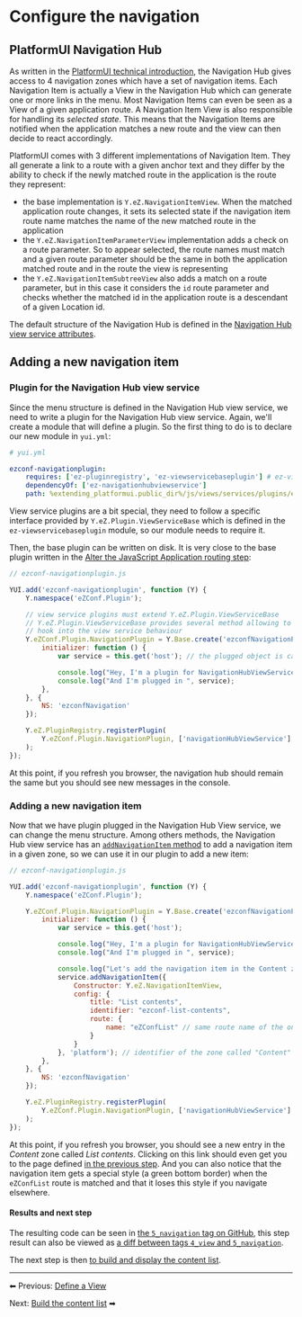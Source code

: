 # Configure the navigation

## PlatformUI Navigation Hub

As written in the [PlatformUI technical introduction](../../guide/extending_ez_platform.md),
the Navigation Hub gives access to 4 navigation zones which have a set of navigation items.
Each Navigation Item is actually a View in the Navigation Hub which can generate one or more links in the menu.
Most Navigation Items can even be seen as a View of a given application route.
A Navigation Item View is also responsible for handling its *selected state*.
This means that the Navigation Items are notified when the application matches a new route and the view can then decide to react accordingly.

PlatformUI comes with 3 different implementations of Navigation Item.
They all generate a link to a route with a given anchor text and they differ by the ability to check
if the newly matched route in the application is the route they represent:

- the base implementation is `Y.eZ.NavigationItemView`. When the matched application route changes,
it sets its selected state if the navigation item route name matches the name of the new matched route in the application
- the `Y.eZ.NavigationItemParameterView` implementation adds a check on a route parameter.
So to appear selected, the route names must match and a given route parameter should be the same in both the application matched route and in the route the view is representing
- the `Y.eZ.NavigationItemSubtreeView` also adds a match on a route parameter,
but in this case it considers the `id` route parameter and checks whether the matched id in the application route is a descendant of a given Location id.

The default structure of the Navigation Hub is defined in the [Navigation Hub view service attributes](https://github.com/ezsystems/PlatformUIBundle/blob/v1.7.9/Resources/public/js/views/services/ez-navigationhubviewservice.js#L407).

## Adding a new navigation item

### Plugin for the Navigation Hub view service

Since the menu structure is defined in the Navigation Hub view service, we need to write a plugin for the Navigation Hub view service.
Again, we'll create a module that will define a plugin. So the first thing to do is to declare our new module in `yui.yml`:

``` yaml
# yui.yml

ezconf-navigationplugin:
    requires: ['ez-pluginregistry', 'ez-viewservicebaseplugin'] # ez-viewservicebaseplugin instead of plugin, base for plugins for view services
    dependencyOf: ['ez-navigationhubviewservice']
    path: %extending_platformui.public_dir%/js/views/services/plugins/ezconf-navigationplugin.js
```

View service plugins are a bit special, they need to follow a specific interface provided by `Y.eZ.Plugin.ViewServiceBase`
which is defined in the `ez-viewservicebaseplugin` module, so our module needs to require it.

Then, the base plugin can be written on disk. It is very close to the base plugin written in the [Alter the JavaScript Application routing step](3_alter_the_javascript_application_routing.md):

``` js
// ezconf-navigationplugin.js

YUI.add('ezconf-navigationplugin', function (Y) {
    Y.namespace('eZConf.Plugin');

    // view service plugins must extend Y.eZ.Plugin.ViewServiceBase
    // Y.eZ.Plugin.ViewServiceBase provides several method allowing to deeply
    // hook into the view service behaviour
    Y.eZConf.Plugin.NavigationPlugin = Y.Base.create('ezconfNavigationPlugin', Y.eZ.Plugin.ViewServiceBase, [], {
        initializer: function () {
            var service = this.get('host'); // the plugged object is called host

            console.log("Hey, I'm a plugin for NavigationHubViewService");
            console.log("And I'm plugged in ", service);
        },
    }, {
        NS: 'ezconfNavigation'
    });

    Y.eZ.PluginRegistry.registerPlugin(
        Y.eZConf.Plugin.NavigationPlugin, ['navigationHubViewService']
    );
});
```

At this point, if you refresh you browser, the navigation hub should remain the same but you should see new messages in the console.

### Adding a new navigation item

Now that we have plugin plugged in the Navigation Hub View service, we can change the menu structure.
Among others methods, the Navigation Hub view service has an [`addNavigationItem` method](http://ezsystems.github.io/platformui-javascript-api/classes/eZ.NavigationHubViewService.html#method_addNavigationItem) to add a navigation item in a given zone, so we can use it in our plugin to add a new item:

``` js
// ezconf-navigationplugin.js

YUI.add('ezconf-navigationplugin', function (Y) {
    Y.namespace('eZConf.Plugin');

    Y.eZConf.Plugin.NavigationPlugin = Y.Base.create('ezconfNavigationPlugin', Y.eZ.Plugin.ViewServiceBase, [], {
        initializer: function () {
            var service = this.get('host');

            console.log("Hey, I'm a plugin for NavigationHubViewService");
            console.log("And I'm plugged in ", service);

            console.log("Let's add the navigation item in the Content zone");
            service.addNavigationItem({
                Constructor: Y.eZ.NavigationItemView,
                config: {
                    title: "List contents",
                    identifier: "ezconf-list-contents",
                    route: {
                        name: "eZConfList" // same route name of the one added in the app plugin
                    }
                }
            }, 'platform'); // identifier of the zone called "Content" in the UI
        },
    }, {
        NS: 'ezconfNavigation'
    });

    Y.eZ.PluginRegistry.registerPlugin(
        Y.eZConf.Plugin.NavigationPlugin, ['navigationHubViewService']
    );
});
```

At this point, if you refresh you browser, you should see a new entry in the *Content* zone called *List contents*.
Clicking on this link should even get you to the page defined [in the previous step](4_define_a_view.md).
And you can also notice that the navigation item gets a special style (a green bottom border)
when the `eZConfList` route is matched and that it loses this style if you navigate elsewhere.

#### Results and next step

The resulting code can be seen in [the `5_navigation` tag on GitHub](https://github.com/ezsystems/ExtendingPlatformUIConferenceBundle/releases/tag/5_navigation),
this step result can also be viewed as [a diff between tags `4_view` and `5_navigation`](https://github.com/ezsystems/ExtendingPlatformUIConferenceBundle/compare/4_view...5_navigation).

The next step is then [to build and display the content list](6_build_the_content_list.md).

------

⬅ Previous: [Define a View](4_define_a_view.md)

Next: [Build the content list](6_build_the_content_list.md) ➡
